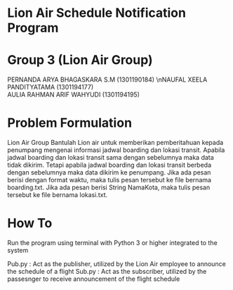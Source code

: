 # Lion Air Schedule Notification Program

# Group 3 (Lion Air Group)  
PERNANDA ARYA BHAGASKARA S.M (1301190184)
\nNAUFAL XEELA PANDITYATAMA (1301194177)  
AULIA RAHMAN ARIF WAHYUDI (1301194195)

# Problem Formulation

Lion Air Group
Bantulah Lion air untuk memberikan pemberitahuan kepada penumpang mengenai
informasi jadwal boarding dan lokasi transit. Apabila jadwal boarding dan lokasi transit sama dengan sebelumnya maka data tidak dikirim. Tetapi apabila jadwal boarding dan lokasi transit berbeda dengan sebelumnya maka data dikirim ke penumpang. Jika ada pesan berisi dengan format waktu, maka tulis pesan tersebut ke file bernama boarding.txt. Jika ada pesan berisi String NamaKota, maka tulis pesan tersebut ke file bernama lokasi.txt.

# How To

Run the program using terminal with Python 3 or higher integrated to the system

Pub.py : Act as the publisher, utilized by the Lion Air employee to announce the schedule of a flight
Sub.py : Act as the subscriber, utilized by the passesnger to receive announcement of the flight schedule
